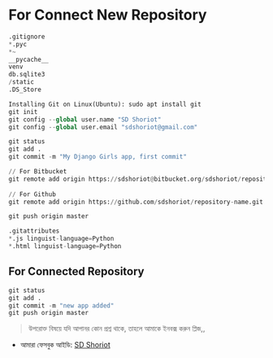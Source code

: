 # For Connect New Repository

```python
.gitignore
*.pyc
*~
__pycache__
venv
db.sqlite3
/static
.DS_Store

Installing Git on Linux(Ubuntu): sudo apt install git
git init
git config --global user.name "SD Shoriot"
git config --global user.email "sdshoriot@gmail.com"

git status
git add .
git commit -m "My Django Girls app, first commit"

// For Bitbucket
git remote add origin https://sdshoriot@bitbucket.org/sdshoriot/repository-name.git
 
// For Github
git remote add origin https://github.com/sdshoriot/repository-name.git

git push origin master

.gitattributes
*.js linguist-language=Python
*.html linguist-language=Python

```
## For Connected Repository

```python
git status
git add .
git commit -m "new app added"
git push origin master
```

> উপরোক্ত বিষয়ে যদি আপানর কোন প্রশ্ন থাকে, তাহলে আমাকে ইনবক্স 
করুন প্লিজ,,

* আমারা ফেসবুক আইডি:  [SD Shoriot](https://www.facebook.com/shoriot)